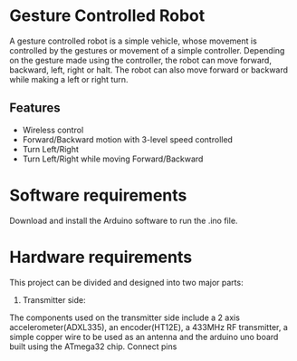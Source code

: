 # Gesture Controlled Robot

A gesture controlled robot is a simple vehicle, whose movement is
controlled by the gestures or movement of a simple controller. Depending on the
gesture made using the controller, the robot can move forward, backward, left,
right or halt. The robot can also move forward or backward while making a left
or right turn.

## Features
* Wireless control
* Forward/Backward motion with 3-level speed controlled
* Turn Left/Right
* Turn Left/Right while moving Forward/Backward

# Software requirements

Download and install the Arduino software to run the .ino file.

# Hardware requirements

This project can be divided and designed into two major parts:
1. Transmitter side:

The components used on the transmitter side include a 2 axis accelerometer(ADXL335), an encoder(HT12E), a 433MHz RF     transmitter, a simple copper wire to be used as an antenna and the arduino uno board built using the ATmega32 chip. 
Connect pins 

